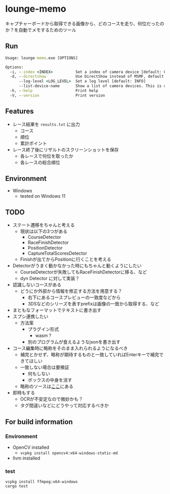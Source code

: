 # lounge-memo

キャプチャーボードから取得できる画像から、どのコースを走り、何位だったのか？を自動でメモするためのツール

## Run

```cmd
Usage: lounge-memo.exe [OPTIONS]

Options:
  -i, --index <INDEX>          Set a index of camera device [default: 0]
  -d, --directshow             Use DirectShow instead of MSMF, default is MSMF. This is useful when the default does not work well
      --log-level <LOG_LEVEL>  Set a log level [default: INFO]
      --list-device-name       Show a list of camera devices. This is useful when you want to know the index of the camera device. This is affected by the --directshow option, so if you want to use DirectShow, please specify it
  -h, --help                   Print help
  -V, --version                Print version
```

## Features

- レース結果を `results.txt` に出力
  - コース
  - 順位
  - 累計ポイント
- レース終了後にリザルトのスクリーンショットを保存
  - 各レースで何位を取ったか
  - 各レースの総合順位

## Environment

- Windows
  - tested on Windows 11

## TODO

- ステート遷移をちゃんと考える
  - 現状は以下の3つがある
    - CourseDetector
    - RaceFinishDetector
    - PositionDetector
    - CaptureTotalScoresDetector
  - Finishが出てからPositionに行くことを考える
- Detectorがうまく動かなかった時にもちゃんと動くようにしたい
  - CourseDetectorが失敗してもRaceFinishDetectorに移る、など
  - dyn Detector に対して実装？
- 認識しないコースがある
  - どうにか外部から情報を修正する方法を用意する？
    - 右下にあるコースプレビューの一致度などから
    - 3DSなどのシリーズを表すprefixは画像の一致から取得する、など
- まともなフォーマットでテキストに書き出す
- スプシ連携したい
  - 方法案
    - プラグイン形式
      - wasm？
    - 別のプログラムが食えるようなjsonを書き出す
- コース編集時に略称をそのまま入れられるようになるべき
  - 補完とかせず、略称が期待するものと一致していればEnterキーで補完できてほしい
  - 一致しない場合は要検証
    - 何もしない
    - ボックスの中身を消す
  - 略称のソースは[ここ](https://github.com/sheat-git/mk8dx.py/blob/main/mk8dx/data.py)にある
- 即時もする
  - OCRが不安定なので微妙かも？
  - タグ間違いなどにどうやって対応するべきか

## For build information

### Environment

- OpenCV installed
  - `vcpkg install opencv4:x64-windows-static-md`
- llvm installed

### test

```
vcpkg install ffmpeg:x64-windows
cargo test
```
